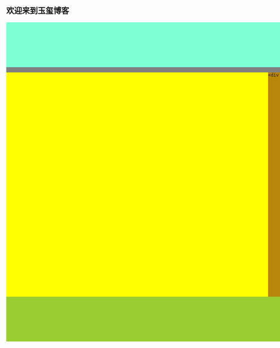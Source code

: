 ## 欢迎来到玉玺博客

<html>

<head>

<meta charset="UTF-8">

<title></title>

<style type="text/css">

#container{

width:1002px;

background-color:gray;

}

#header{

height:120px;

background-color: aquamarine;

}

#main{

height: 600px;

background: darkgoldenrod;

}

#footer{

height: 120px;

background: yellowgreen;

}

#main-left{

float: left;

background: yellow;

width: 700px;

height: 100%;

}

#main-right{

float: right;

background: pink;

width: 302px;

height:100% ;

}

</style>

</head>

<body>

<div id="container">

<div id="header"></div>

<div id="main">

<div id="main-left"></div>

    <div id="main-right"></div>

</div>

<div id="footer"></div>

</div>

</body>

</html>
